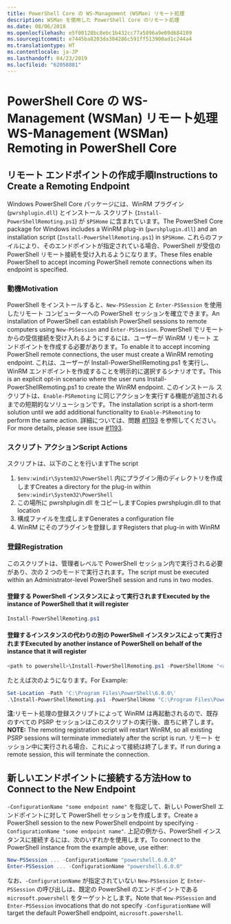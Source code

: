 ```yaml
---
title: PowerShell Core の WS-Management (WSMan) リモート処理
description: WSMan を使用した PowerShell Core のリモート処理
ms.date: 08/06/2018
ms.openlocfilehash: e5f00128bc8ebc1b432cc77a5896a9e09d684109
ms.sourcegitcommit: e7445ba8203da304286c591ff513900ad1c244a4
ms.translationtype: HT
ms.contentlocale: ja-JP
ms.lasthandoff: 04/23/2019
ms.locfileid: "62058881"
---
```

# <a name="ws-management-wsman-remoting-in-powershell-core"></a><span data-ttu-id="41c2f-103">PowerShell Core の WS-Management (WSMan) リモート処理</span><span class="sxs-lookup"><span data-stu-id="41c2f-103">WS-Management (WSMan) Remoting in PowerShell Core</span></span>

## <a name="instructions-to-create-a-remoting-endpoint"></a><span data-ttu-id="41c2f-104">リモート エンドポイントの作成手順</span><span class="sxs-lookup"><span data-stu-id="41c2f-104">Instructions to Create a Remoting Endpoint</span></span>

<span data-ttu-id="41c2f-105">Windows PowerShell Core パッケージには、WinRM プラグイン (`pwrshplugin.dll`) とインストール スクリプト (`Install-PowerShellRemoting.ps1`) が `$PSHome` に含まれています。</span><span class="sxs-lookup"><span data-stu-id="41c2f-105">The PowerShell Core package for Windows includes a WinRM plug-in (`pwrshplugin.dll`) and an installation script (`Install-PowerShellRemoting.ps1`) in `$PSHome`.</span></span>
<span data-ttu-id="41c2f-106">これらのファイルにより、そのエンドポイントが指定されている場合、PowerShell が受信の PowerShell リモート接続を受け入れるようになります。</span><span class="sxs-lookup"><span data-stu-id="41c2f-106">These files enable PowerShell to accept incoming PowerShell remote connections when its endpoint is specified.</span></span>

### <a name="motivation"></a><span data-ttu-id="41c2f-107">動機</span><span class="sxs-lookup"><span data-stu-id="41c2f-107">Motivation</span></span>

<span data-ttu-id="41c2f-108">PowerShell をインストールすると、`New-PSSession` と `Enter-PSSession` を使用したリモート コンピューターへの PowerShell セッションを確立できます。</span><span class="sxs-lookup"><span data-stu-id="41c2f-108">An installation of PowerShell can establish PowerShell sessions to remote computers using `New-PSSession` and `Enter-PSSession`.</span></span>
<span data-ttu-id="41c2f-109">PowerShell でリモートからの受信接続を受け入れるようにするには、ユーザーが WinRM リモート エンドポイントを作成する必要があります。</span><span class="sxs-lookup"><span data-stu-id="41c2f-109">To enable it to accept incoming PowerShell remote connections, the user must create a WinRM remoting endpoint.</span></span>
<span data-ttu-id="41c2f-110">これは、ユーザーが Install-PowerShellRemoting.ps1 を実行し、WinRM エンドポイントを作成することを明示的に選択するシナリオです。</span><span class="sxs-lookup"><span data-stu-id="41c2f-110">This is an explicit opt-in scenario where the user runs Install-PowerShellRemoting.ps1 to create the WinRM endpoint.</span></span>
<span data-ttu-id="41c2f-111">このインストール スクリプトは、`Enable-PSRemoting` に同じアクションを実行する機能が追加されるまでの短期的なソリューションです。</span><span class="sxs-lookup"><span data-stu-id="41c2f-111">The installation script is a short-term solution until we add additional functionality to `Enable-PSRemoting` to perform the same action.</span></span>
<span data-ttu-id="41c2f-112">詳細については、問題 [#1193](https://github.com/PowerShell/PowerShell/issues/1193) を参照してください。</span><span class="sxs-lookup"><span data-stu-id="41c2f-112">For more details, please see issue [#1193](https://github.com/PowerShell/PowerShell/issues/1193).</span></span>

### <a name="script-actions"></a><span data-ttu-id="41c2f-113">スクリプト アクション</span><span class="sxs-lookup"><span data-stu-id="41c2f-113">Script Actions</span></span>

<span data-ttu-id="41c2f-114">スクリプトは、以下のことを行います</span><span class="sxs-lookup"><span data-stu-id="41c2f-114">The script</span></span>

1. <span data-ttu-id="41c2f-115">`$env:windir\System32\PowerShell` 内にプラグイン用のディレクトリを作成します</span><span class="sxs-lookup"><span data-stu-id="41c2f-115">Creates a directory for the plug-in within `$env:windir\System32\PowerShell`</span></span>
1. <span data-ttu-id="41c2f-116">この場所に pwrshplugin.dll をコピーします</span><span class="sxs-lookup"><span data-stu-id="41c2f-116">Copies pwrshplugin.dll to that location</span></span>
1. <span data-ttu-id="41c2f-117">構成ファイルを生成します</span><span class="sxs-lookup"><span data-stu-id="41c2f-117">Generates a configuration file</span></span>
1. <span data-ttu-id="41c2f-118">WinRM にそのプラグインを登録します</span><span class="sxs-lookup"><span data-stu-id="41c2f-118">Registers that plug-in with WinRM</span></span>

### <a name="registration"></a><span data-ttu-id="41c2f-119">登録</span><span class="sxs-lookup"><span data-stu-id="41c2f-119">Registration</span></span>

<span data-ttu-id="41c2f-120">このスクリプトは、管理者レベルで PowerShell セッション内で実行される必要があり、次の 2 つのモードで実行されます。</span><span class="sxs-lookup"><span data-stu-id="41c2f-120">The script must be executed within an Administrator-level PowerShell session and runs in two modes.</span></span>

#### <a name="executed-by-the-instance-of-powershell-that-it-will-register"></a><span data-ttu-id="41c2f-121">登録する PowerShell インスタンスによって実行されます</span><span class="sxs-lookup"><span data-stu-id="41c2f-121">Executed by the instance of PowerShell that it will register</span></span>

```powershell
Install-PowerShellRemoting.ps1
```

#### <a name="executed-by-another-instance-of-powershell-on-behalf-of-the-instance-that-it-will-register"></a><span data-ttu-id="41c2f-122">登録するインスタンスの代わりの別の PowerShell インスタンスによって実行されます</span><span class="sxs-lookup"><span data-stu-id="41c2f-122">Executed by another instance of PowerShell on behalf of the instance that it will register</span></span>

```powershell
<path to powershell>\Install-PowerShellRemoting.ps1 -PowerShellHome "<absolute path to the instance's $PSHOME>"
```

<span data-ttu-id="41c2f-123">たとえば次のようになります。</span><span class="sxs-lookup"><span data-stu-id="41c2f-123">For Example:</span></span>

```powershell
Set-Location -Path 'C:\Program Files\PowerShell\6.0.0\'
.\Install-PowerShellRemoting.ps1 -PowerShellHome "C:\Program Files\PowerShell\6.0.0\"
```

<span data-ttu-id="41c2f-124">**注**:リモート処理の登録スクリプトによって WinRM は再起動されるので、既存のすべての PSRP セッションはこのスクリプトの実行後、直ちに終了します。</span><span class="sxs-lookup"><span data-stu-id="41c2f-124">**NOTE:** The remoting registration script will restart WinRM, so all existing PSRP sessions will terminate immediately after the script is run.</span></span> <span data-ttu-id="41c2f-125">リモート セッション中に実行される場合、これによって接続は終了します。</span><span class="sxs-lookup"><span data-stu-id="41c2f-125">If run during a remote session, this will terminate the connection.</span></span>

## <a name="how-to-connect-to-the-new-endpoint"></a><span data-ttu-id="41c2f-126">新しいエンドポイントに接続する方法</span><span class="sxs-lookup"><span data-stu-id="41c2f-126">How to Connect to the New Endpoint</span></span>

<span data-ttu-id="41c2f-127">`-ConfigurationName "some endpoint name"` を指定して、新しい PowerShell エンドポイントに対して PowerShell セッションを作成します。</span><span class="sxs-lookup"><span data-stu-id="41c2f-127">Create a PowerShell session to the new PowerShell endpoint by specifying `-ConfigurationName "some endpoint name"`.</span></span> <span data-ttu-id="41c2f-128">上記の例から、PowerShell インスタンスに接続するには、次のいずれかを使用します。</span><span class="sxs-lookup"><span data-stu-id="41c2f-128">To connect to the PowerShell instance from the example above, use either:</span></span>

```powershell
New-PSSession ... -ConfigurationName "powershell.6.0.0"
Enter-PSSession ... -ConfigurationName "powershell.6.0.0"
```

<span data-ttu-id="41c2f-129">なお、`-ConfigurationName` が指定されていない `New-PSSession` と `Enter-PSSession` の呼び出しは、既定の PowerShell のエンドポイントである `microsoft.powershell` をターゲットとします。</span><span class="sxs-lookup"><span data-stu-id="41c2f-129">Note that `New-PSSession` and `Enter-PSSession` invocations that do not specify `-ConfigurationName` will target the default PowerShell endpoint, `microsoft.powershell`.</span></span>